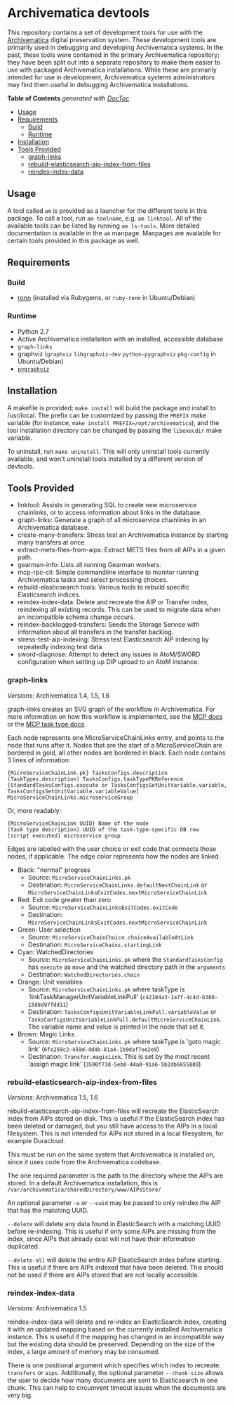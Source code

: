 Archivematica devtools
======================

This repository contains a set of development tools for use with the [Archivematica](http://archivematica.org/) digital preservation system.
These development tools are primarily used in debugging and developing Archivematica systems.
In the past, these tools were contained in the primary Archivematica repository; they have been split out into a separate repository to make them easier to use with packaged Archivematica installations.
While these are primarily intended for use in development, Archivematica systems administrators may find them useful in debugging Archivematica installations.

<!-- START doctoc generated TOC please keep comment here to allow auto update -->
<!-- DON'T EDIT THIS SECTION, INSTEAD RE-RUN doctoc TO UPDATE -->
**Table of Contents**  *generated with [DocToc](https://github.com/thlorenz/doctoc)*

- [Usage](#usage)
- [Requirements](#requirements)
  - [Build](#build)
  - [Runtime](#runtime)
- [Installation](#installation)
- [Tools Provided](#tools-provided)
  - [graph-links](#graph-links)
  - [rebuild-elasticsearch-aip-index-from-files](#rebuild-elasticsearch-aip-index-from-files)
  - [reindex-index-data](#reindex-index-data)

<!-- END doctoc generated TOC please keep comment here to allow auto update -->

Usage
-----

A tool called `am` is provided as a launcher for the different tools in this package. To call a tool, run `am toolname`, e.g. `am linktool`.
All of the available tools can be listed by running `am ls-tools`.
More detailed documentation is available in the `am` manpage.
Manpages are available for certain tools provided in this package as well.

Requirements
------------

### Build

* [ronn](http://rtomayko.github.io/ronn/) (installed via Rubygems, or `ruby-ronn` in Ubuntu/Debian)

### Runtime

* Python 2.7
* Active Archivematica installation with an installed, accessible database
* `graph-links`
 * graphviz (`graphviz` `libgraphviz-dev` `python-pygraphviz` `pkg-config` in Ubuntu/Debian)
 * [`pygraphviz`](https://pypi.python.org/pypi/pygraphviz)

Installation
------------

A makefile is provided; `make install` will build the package and install to /usr/local.
The prefix can be customized by passing the `PREFIX` make variable (for instance, `make install PREFIX=/opt/archivematica`), and the tool installation directory can be changed by passing the `libexecdir` make variable.

To uninstall, run `make uninstall`.
This will only uninstall tools currently available, and won't uninstall tools installed by a different version of devtools.

Tools Provided
--------------

* linktool: Assists in generating SQL to create new microservice chainlinks, or to access information about links in the database.
* graph-links: Generate a graph of all microservice chainlinks in an Archivematica database.
* create-many-transfers: Stress test an Archivematica instance by starting many transfers at once.
* extract-mets-files-from-aips: Extract METS files from all AIPs in a given path.
* gearman-info: Lists all running Gearman workers.
* mcp-rpc-cli: Simple commandline interface to monitor running Archivematica tasks and select processing choices.
* rebuild-elasticsearch tools: Various tools to rebuild specific Elasticsearch indices.
* reindex-index-data: Delete and recreate the AIP or Transfer index, reindexing all existing records.
  This can be used to migrate data when an incompatible schema change occurs.
* reindex-backlogged-transfers: Seeds the Storage Service with information about all transfers in the transfer backlog.
* stress-test-aip-indexing: Stress test Elasticsearch AIP indexing by repeatedly indexing test data.
* sword-diagnose: Attempt to detect any issues in AtoM/SWORD configuration when setting up DIP upload to an AtoM instance.

### graph-links

*Versions*: Archivematica 1.4, 1.5, 1.6

graph-links creates an SVG graph of the workflow in Archivematica. For more information on how this workflow is implemented, see the [MCP docs](https://wiki.archivematica.org/MCP) or the [MCP task type docs](https://wiki.archivematica.org/MCP/TaskTypes).

Each node represents one MicroServiceChainLinks entry, and points to the node that runs after it.  Nodes that are the start of a MicroServiceChain are bordered in gold, all other nodes are bordered in black. Each node contains 3 lines of information:

```
{MicroServiceChainLink.pk} TasksConfigs.description
(TaskTypes.description) TasksConfigs.taskTypePKReference
[StandardTasksConfigs.execute or TasksConfigsSetUnitVariable.variable, TasksConfigsSetUnitVariable.variableValue] MicroServiceChainLinks.microserviceGroup
```

Or, more readably:

```
{MicroServiceChainLink UUID} Name of the node
(task type description) UUID of the task-type-specific DB row
[script executed] microservice group
```

Edges are labelled with the user choice or exit code that connects those nodes, if applicable.  The edge color represents how the nodes are linked.

* Black: "normal" progress
  * Source: `MicroServiceChainLinks.pk`
  * Destination: `MicroServiceChainLinks.defaultNextChainLink` or `MicroServiceChainLinksExitCodes.nextMicroServiceChainLink`
* Red: Exit code greater than zero
  * Source: `MicroServiceChainLinksExitCodes.exitCode`
  * Destination: `MicroServiceChainLinksExitCodes.nextMicroServiceChainLink`
* Green: User selection
  * Source: `MicroServiceChainChoice.choiceAvailableAtLink`
  * Destination: `MicroServiceChains.startingLink`
* Cyan: WatchedDirectories
  * Source: `MicroServiceChainLinks.pk` where the `StandardTasksConfig` has `execute` as `move` and the watched directory path in the `arguments`
  * Destination: `WatchedDirectories.chain`
* Orange: Unit variables
  * Source: `MicroServiceChainLinks.pk` where taskType is 'linkTaskManagerUnitVariableLinkPull' (`c42184a3-1a7f-4c4d-b380-15d8d97fdd11`)
  * Destination: `TasksConfigsUnitVariableLinkPull.variableValue` or `TasksConfigsUnitVariableLinkPull.defaultMicroServiceChainLink`.  The variable name and value is printed in the node that set it.
* Brown: Magic Links
  * Source: `MicroServiceChainLinks.pk` where taskType is 'goto magic link' (`6fe259c2-459d-4d4b-81a4-1b9daf7ee2e9`)
  * Destination: `Transfer.magicLink`. This is set by the most recent 'assign magic link' (`3590f73d-5eb0-44a0-91a6-5b2db6655889`)

### rebuild-elasticsearch-aip-index-from-files

*Versions*: Archivematica 1.5, 1.6

rebuild-elasticsearch-aip-index-from-files will recreate the ElasticSearch index from AIPs stored on disk.
This is useful if the ElasticSearch index has been deleted or damaged, but you still have access to the AIPs in a local filesystem.
This is not intended for AIPs not stored in a local filesystem, for example Duracloud.

This must be run on the same system that Archivematica is installed on, since it uses code from the Archivematica codebase.

The one required parameter is the path to the directory where the AIPs are stored.
In a default Archivematica installation, this is `/var/archivematica/sharedDirectory/www/AIPsStore/`

An optional parameter `-u` or `--uuid` may be passed to only reindex the AIP that has the matching UUID.

`--delete` will delete any data found in ElasticSearch with a matching UUID before re-indexing.
This is useful if only some AIPs are missing from the index, since AIPs that already exist will not have their information duplicated.

`--delete-all` will delete the entire AIP ElasticSearch index before starting.
This is useful if there are AIPs indexed that have been deleted.
This should not be used if there are AIPs stored that are not locally accessible.

### reindex-index-data

*Versions*: Archivematica 1.5

reindex-index-data will delete and re-index an ElasticSearch index, creating it with an updated mapping based on the currently installed Archivematica instance.
This is useful if the mapping has changed in an incompatible way but the existing data should be preserved.
Depending on the size of the index, a large amount of memory may be consumed.

There is one positional argument which specifies which index to recreate: `transfers` or `aips`. Additionally, the optional parameter `--chunk-size` allows the user to decide how many documents are sent to Elasticsearch in one chunk. This can help to circumvent timeout issues when the documents are very big.
